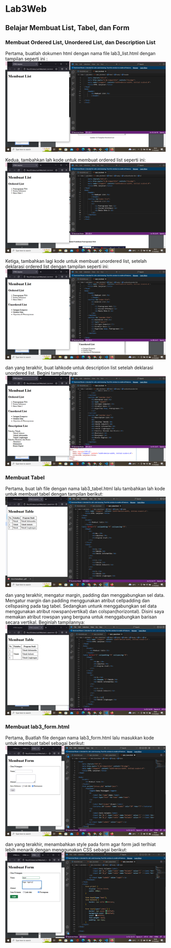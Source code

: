 # Lab3Web

## Belajar Membuat List, Tabel, dan Form

### Membuat Ordered List, Unordered List, dan Description List
Pertama, buatlah dokumen html dengan nama file lab3_list.html dengan tampilan seperti ini :
![gambar1](screenshot/ss1.png)

Kedua, tambahkan lah kode untuk membuat ordered list seperti ini:
![gambar2](screenshot/ss2.png)

Ketiga, tambahkan lagi kode untuk membuat unordered list, setelah deklarasi ordered list dengan tampilan seperti ini:
![gambar3](screenshot/ss3.png)

dan yang terakhir, buat lahkode untuk description list setelah deklarasi unordered list. Begini tampilannya:
![gambar4](screenshot/ss4.png)

### Membuat Tabel
Pertama, buat lah file dengan nama lab3_tabel.html lalu tambahkan lah kode untuk membuat tabel dengan tampilan berikut:
![gambar5](screenshot/ss5.png)

dan yang terakhir, mengatur margin, padding dan menggabungkan sel data. Mengatur margin dan padding menggunakan atribut cellpadding dan cellspasing pada tag tabel. Sedangkan untunk menggabungkan sel data menggunakan atribut rowspan(vertikal) dan colspan(horizontal). Disini saya memakan atribut rowspan yang berguna untuk menggabungkan barisan secara vertikal. Beginlah tampilannya:
![gambar6](screenshot/ss6.png)

### Membuat lab3_form.html
Pertama, Buatlah file dengan nama lab3_form.html lalu masukkan kode untuk membuat tabel sebagai berikut:
![gambar7](screenshot/ss7.png)

dan yang terakhir, menambahkan style pada form agar form jadi terlhiat lebih menarik dengan menggunakan CSS sebagai berikut:
![gambar8](screenshot/ss8.png)